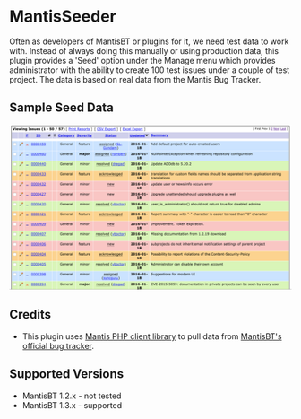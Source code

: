 # MantisSeeder

Often as developers of MantisBT or plugins for it, we need test data to work
with.  Instead of always doing this manually or using production data, this
plugin provides a 'Seed' option under the Manage menu which provides
administrator with the ability to create 100 test issues under a couple of 
test project.  The data is based on real data from the Mantis Bug Tracker.

## Sample Seed Data

![Sample Seed Data](wiki/sample_seed_data.png "Sample Seed Data")

## Credits

- This plugin uses [Mantis PHP client library](https://github.com/mantishub/mantis-php-client)
  to pull data from [MantisBT's official bug tracker](https://www.mantisbt.org/bugs/).

## Supported Versions

- MantisBT 1.2.x - not tested
- MantisBT 1.3.x - supported
